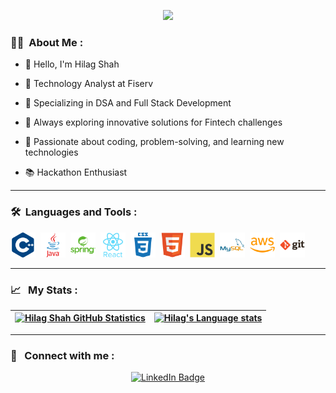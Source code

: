 <p align="center"><img src="https://media.giphy.com/media/f3iwJFOVOwuy7K6FFw/giphy.gif"" width="400"/></p>

### :man_technologist: &nbsp;About Me :

- 👋 Hello, I'm Hilag Shah

- 🚀 Technology Analyst at Fiserv
- 💼 Specializing in DSA and Full Stack Development

- 🔧 Always exploring innovative solutions for Fintech challenges
- 🌟 Passionate about coding, problem-solving, and learning new technologies
- 📚 Hackathon Enthusiast

---

### 🛠 &nbsp;Languages and Tools :

<p>
<img src="https://github.com/devicons/devicon/blob/master/icons/cplusplus/cplusplus-plain.svg" title="C++" alt="C++" width="40" height="40"/>&nbsp;
<img src="https://github.com/devicons/devicon/blob/master/icons/java/java-original-wordmark.svg" title="Java" alt="Java" width="40" height="40"/>&nbsp;
<img src="https://github.com/devicons/devicon/blob/master/icons/spring/spring-original-wordmark.svg" title="Spring" alt="Spring" width="40" height="40"/>&nbsp;
<img src="https://github.com/devicons/devicon/blob/master/icons/react/react-original-wordmark.svg" title="React" alt="React" width="40" height="40"/>&nbsp;
<img src="https://github.com/devicons/devicon/blob/master/icons/css3/css3-plain-wordmark.svg"  title="CSS3" alt="CSS" width="40" height="40"/>&nbsp;
<img src="https://github.com/devicons/devicon/blob/master/icons/html5/html5-original.svg" title="HTML5" alt="HTML" width="40" height="40"/>&nbsp;
<img src="https://github.com/devicons/devicon/blob/master/icons/javascript/javascript-original.svg" title="JavaScript" alt="JavaScript" width="40" height="40"/>&nbsp;
<img src="https://github.com/devicons/devicon/blob/master/icons/mysql/mysql-original-wordmark.svg" title="MySQL"  alt="MySQL" width="40" height="40"/>&nbsp;
<img src="https://github.com/devicons/devicon/blob/master/icons/amazonwebservices/amazonwebservices-plain-wordmark.svg" title="AWS" alt="AWS" width="40" height="40"/>&nbsp;
<img src="https://github.com/devicons/devicon/blob/master/icons/git/git-original-wordmark.svg" title="Git" **alt="Git" width="40" height="40"/>&nbsp;
</p>

---

### 📈 &nbsp; My Stats :

| [![Hilag Shah GitHub Statistics](http://github-readme-streak-stats.herokuapp.com?user=shahhilag4&theme=dark&background=000000)]() | [![Hilag's Language stats](https://github-readme-stats.vercel.app/api/top-langs/?username=shahhilag4&layout=compact&theme=vision-friendly-dark)]() |
| --- | --- |

---
### 🤝 &nbsp; Connect with me :

<p align="center">
<a href="https://www.linkedin.com/in/shahhilag4"><img src="https://img.shields.io/badge/LinkedIn-blue?style=for-the-badge&logo=linkedin&logoColor=white" alt="LinkedIn Badge"></a>  
</p>

